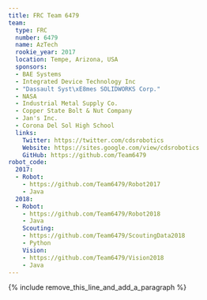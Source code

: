 ```yaml
---
title: FRC Team 6479
team:
  type: FRC
  number: 6479
  name: AzTech
  rookie_year: 2017
  location: Tempe, Arizona, USA
  sponsors:
  - BAE Systems
  - Integrated Device Technology Inc
  - "Dassault Syst\xE8mes SOLIDWORKS Corp."
  - NASA
  - Industrial Metal Supply Co.
  - Copper State Bolt & Nut Company
  - Jan's Inc.
  - Corona Del Sol High School
  links:
    Twitter: https://twitter.com/cdsrobotics
    Website: https://sites.google.com/view/cdsrobotics
    GitHub: https://github.com/Team6479
robot_code:
  2017:
  - Robot:
    - https://github.com/Team6479/Robot2017
    - Java
  2018:
  - Robot:
    - https://github.com/Team6479/Robot2018
    - Java
    Scouting:
    - https://github.com/Team6479/ScoutingData2018
    - Python
    Vision:
    - https://github.com/Team6479/Vision2018
    - Java
---
```


{% include remove_this_line_and_add_a_paragraph %}